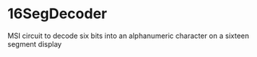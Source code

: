 # 16SegDecoder
MSI circuit to decode six bits into an alphanumeric character on a sixteen segment display
